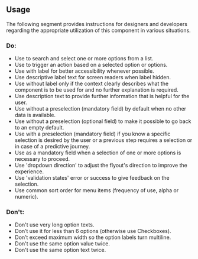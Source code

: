 <ComponentHeading name="Multi Select"></ComponentHeading>

<TableOfContents></TableOfContents>

## Usage

The following segment provides instructions for designers and developers regarding the appropriate utilization of this
component in various situations.

### Do:

- Use to search and select one or more options from a list.
- Use to trigger an action based on a selected option or options.
- Use with label for better accessibility whenever possible.
- Use descriptive label text for screen readers when label hidden.
- Use without label only if the context clearly describes what the component is to be used for and no further
  explanation is required.
- Use description text to provide further information that is helpful for the user.
- Use without a preselection (mandatory field) by default when no other data is available.
- Use without a preselection (optional field) to make it possible to go back to an empty default.
- Use with a preselection (mandatory field) if you know a specific selection is desired by the user or a previous step
  requires a selection or in case of a predictive journey.
- Use as a mandatory field when a selection of one or more options is necessary to proceed.
- Use 'dropdown direction' to adjust the flyout's direction to improve the experience.
- Use 'validation states' error or success to give feedback on the selection.
- Use common sort order for menu items (frequency of use, alpha or numeric).

### Don't:

- Don't use very long option texts.
- Don’t use it for less than 6 options (otherwise use Checkboxes).
- Don’t exceed maximum width so the option labels turn multiline.
- Don't use the same option value twice.
- Don't use the same option text twice.
